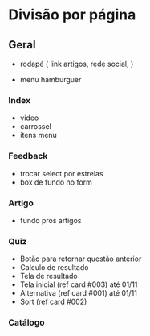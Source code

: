# Divisão por página

## Geral
- rodapé (
    link artigos,
    rede social,
)

- menu hamburguer

### Index
- video
- carrossel
- itens menu

### Feedback
- trocar select por estrelas
- box de fundo no form

### Artigo
- fundo pros artigos

### Quiz
- Botão para retornar questão anterior
- Calculo de resultado
- Tela de resultado
- Tela inicial (ref card #003)      até 01/11
- Alternativa (ref card #001)       até 01/11
- Sort (ref card #002)

### Catálogo